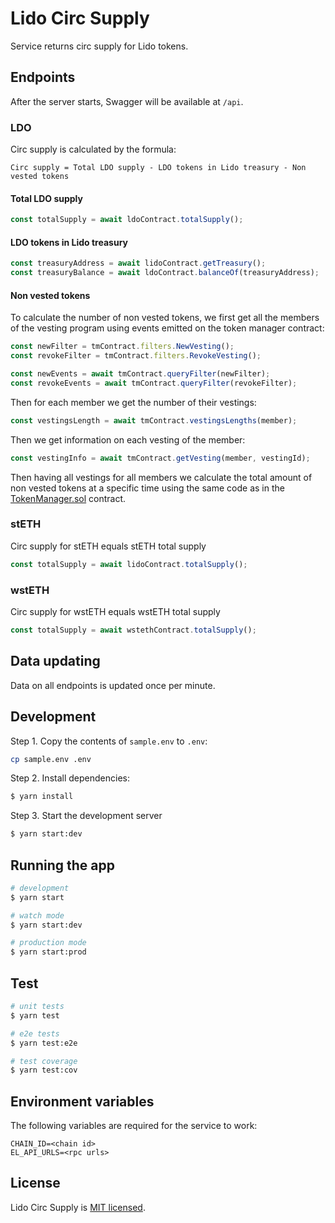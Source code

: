 # Lido Circ Supply

Service returns circ supply for Lido tokens.

## Endpoints

After the server starts, Swagger will be available at `/api`.

### LDO

Circ supply is calculated by the formula:

```
Circ supply = Total LDO supply - LDO tokens in Lido treasury - Non vested tokens
```

#### Total LDO supply

```ts
const totalSupply = await ldoContract.totalSupply();
```

#### LDO tokens in Lido treasury

```ts
const treasuryAddress = await lidoContract.getTreasury();
const treasuryBalance = await ldoContract.balanceOf(treasuryAddress);
```

#### Non vested tokens

To calculate the number of non vested tokens, we first get all the members of the vesting program using events emitted on the token manager contract:

```ts
const newFilter = tmContract.filters.NewVesting();
const revokeFilter = tmContract.filters.RevokeVesting();

const newEvents = await tmContract.queryFilter(newFilter);
const revokeEvents = await tmContract.queryFilter(revokeFilter);
```

Then for each member we get the number of their vestings:

```ts
const vestingsLength = await tmContract.vestingsLengths(member);
```

Then we get information on each vesting of the member:

```ts
const vestingInfo = await tmContract.getVesting(member, vestingId);
```

Then having all vestings for all members we calculate the total amount of non vested tokens at a specific time using the same code as in the [TokenManager.sol](https://github.com/aragon/aragon-apps/blob/6f581bf8ec43697c481f3692127f2ed0a2fba9de/apps/token-manager/contracts/TokenManager.sol#L358) contract.

### stETH

Circ supply for stETH equals stETH total supply

```ts
const totalSupply = await lidoContract.totalSupply();
```

### wstETH

Circ supply for wstETH equals wstETH total supply

```ts
const totalSupply = await wstethContract.totalSupply();
```

## Data updating

Data on all endpoints is updated once per minute.

## Development

Step 1. Copy the contents of `sample.env` to `.env`:

```bash
cp sample.env .env
```

Step 2. Install dependencies:

```bash
$ yarn install
```

Step 3. Start the development server

```bash
$ yarn start:dev
```

## Running the app

```bash
# development
$ yarn start

# watch mode
$ yarn start:dev

# production mode
$ yarn start:prod
```

## Test

```bash
# unit tests
$ yarn test

# e2e tests
$ yarn test:e2e

# test coverage
$ yarn test:cov
```

## Environment variables

The following variables are required for the service to work:

```
CHAIN_ID=<chain id>
EL_API_URLS=<rpc urls>
```

## License

Lido Circ Supply is [MIT licensed](LICENSE).
